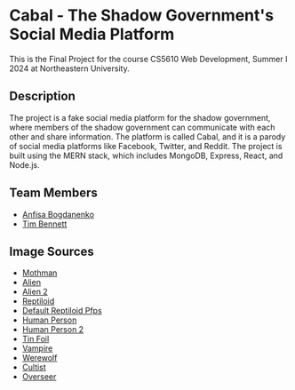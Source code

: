 # Cabal - The Shadow Government's Social Media Platform

This is the Final Project for the course CS5610 Web Development, Summer I 2024 at Northeastern University.

## Description
The project is a fake social media platform for the shadow government, where members of the 
shadow government can communicate with each other and share information. 
The platform is called Cabal, and it is a parody of social media platforms 
like Facebook, Twitter, and Reddit. The project is built using the MERN stack,
which includes MongoDB, Express, React, and Node.js.

## Team Members
- [Anfisa Bogdanenko](https://github.com/AveragelyIntelligentBird)
- [Tim Bennett](https://github.com/tntmancer)

## Image Sources
- [Mothman](https://www.deviantart.com/suviridian/art/Mothman-721247959)
- [Alien](https://dragoart.com/tut/how-to-draw-a-gray-alien-the-grays-19880)
- [Alien 2](https://vziotvstandbasez.blogspot.com/2022/07/drawings-of-alien-girls.html)
- [Reptiloid](https://kryptiden-wesen-aliens.fandom.com/de/wiki/Reptiloide_Au%C3%9Ferirdische)
- [Default Reptiloid Pfps](https://fineartamerica.com/featured/designer-reptilians-david-chace.html)
- [Human Person](https://www.crushpixel.com/stock-photo/happy-smiling-man-giving-thumbs-676406.html)
- [Human Person 2](https://www.dreamstime.com/stock-photo-happy-smiling-successful-business-woman-showing-thumb-up-gestu-gesture-white-isolated-background-image64611384)
- [Tin Foil](https://whalebonemag.com/wp-content/uploads/2019/12/tin-foil-2-1-600x600.png)
- [Vampire](https://www.instagram.com/p/Bsna3nvg7nq/?img_index=1)
- [Werewolf](https://www.deviantart.com/ravenmadwolf/art/Smile-495403820)
- [Cultist](https://ph.pinterest.com/pin/732397958122927964/)
- [Overseer](https://www.deviantart.com/gcoghill/art/Cult-Leader-Cartoon-Character-Sketch-495272599)